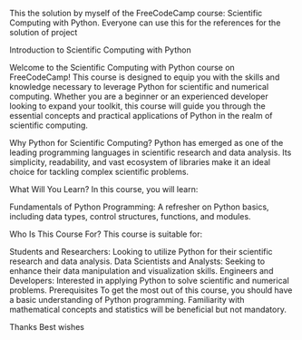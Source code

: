 This the solution by myself of the FreeCodeCamp course: Scientific Computing with Python.
Everyone can use this for the references for the solution of project

Introduction to Scientific Computing with Python

Welcome to the Scientific Computing with Python course on FreeCodeCamp! 
This course is designed to equip you with the skills and knowledge necessary to leverage Python for scientific and numerical computing. 
Whether you are a beginner or an experienced developer looking to expand your toolkit, this course will guide you through the essential concepts and practical applications of Python in the realm of scientific computing.

Why Python for Scientific Computing?
Python has emerged as one of the leading programming languages in scientific research and data analysis. Its simplicity, readability, and vast ecosystem of libraries make it an ideal choice for tackling complex scientific problems.

What Will You Learn?
In this course, you will learn:

Fundamentals of Python Programming: A refresher on Python basics, including data types, control structures, functions, and modules.

Who Is This Course For?
This course is suitable for:

Students and Researchers: Looking to utilize Python for their scientific research and data analysis.
Data Scientists and Analysts: Seeking to enhance their data manipulation and visualization skills.
Engineers and Developers: Interested in applying Python to solve scientific and numerical problems.
Prerequisites
To get the most out of this course, you should have a basic understanding of Python programming. Familiarity with mathematical concepts and statistics will be beneficial but not mandatory.

Thanks
Best wishes
